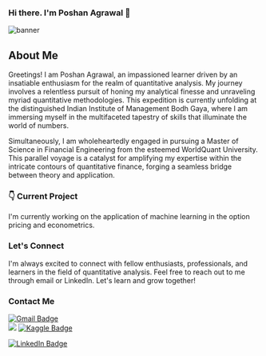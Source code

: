 ### Hi there. I'm Poshan Agrawal  👋 

<!--
**PoshanAgrawal/PoshanAgrawal** is a ✨ _special_ ✨ repository because its `README.md` (this file) appears on your GitHub profile.
-->

![banner](https://github.com/PoshanAgrawal/PoshanAgrawal/assets/121961214/147bf21a-fbc8-467f-a1a1-6de4ee561c0c)


## About Me

Greetings! I am Poshan Agrawal, an impassioned learner driven by an insatiable enthusiasm for the realm of quantitative analysis. My journey involves a relentless pursuit of honing my analytical finesse and unraveling myriad quantitative methodologies. This expedition is currently unfolding at the distinguished Indian Institute of Management Bodh Gaya, where I am immersing myself in the multifaceted tapestry of skills that illuminate the world of numbers.

Simultaneously, I am wholeheartedly engaged in pursuing a Master of Science in Financial Engineering from the esteemed WorldQuant University. This parallel voyage is a catalyst for amplifying my expertise within the intricate contours of quantitative finance, forging a seamless bridge between theory and application.

### 👇 Current Project

I'm currently working on the application of machine learning in the option pricing and econometrics. 

### Let's Connect

I'm always excited to connect with fellow enthusiasts, professionals, and learners in the field of quantitative analysis. Feel free to reach out to me through email or LinkedIn. Let's learn and grow together!

### Contact Me
[![Gmail Badge](https://img.shields.io/badge/Gmail-D14836?style=for-the-badge&logo=gmail&logoColor=white)](mailto:agrawalposhan@gmail.com)          
<a href="mailto:agrawalposhan@gmail.com?"><img src="https://img.shields.io/badge/gmail-%23DD0031.svg?&style=for-the-badge&logo=gmail&logoColor=white"/></a>
[![Kaggle Badge](https://img.shields.io/badge/Kaggle-20BEFF?style=for-the-badge&logo=Kaggle&logoColor=white)](https://www.kaggle.com/poshanagrawal)

[![LinkedIn Badge](https://img.shields.io/badge/LinkedIn-Profile-informational?style=flat&logo=linkedin&logoColor=white&color=0D76A8)](https://www.linkedin.com/in/poshan-agrawal/)         
